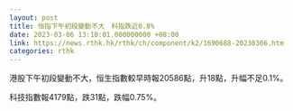 ```yaml
---
layout: post
title: 恒指下午初段變動不大　科指跌近0.8%
date: 2023-03-06 13:10:01.000000000 +08:00
link: https://news.rthk.hk/rthk/ch/component/k2/1690688-20230306.htm
categories: rthk
---
```


港股下午初段變動不大，恒生指數較早時報20586點，升18點，升幅不足0.1%。

科技指數報4179點，跌31點，跌幅0.75%。
